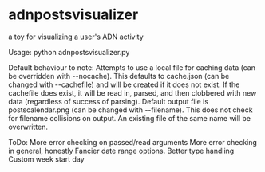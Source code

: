 adnpostsvisualizer
==================

a toy for visualizing a user's ADN activity

Usage: python adnpostsvisualizer.py <options>

Default behaviour to note: 
  Attempts to use a local file for caching data (can be overridden with --nocache).
    This defaults to <userid>cache.json (can be changed with --cachefile) and will be created if it does not exist.
    If the cachefile does exist, it will be read in, parsed, and then clobbered with new data (regardless of success
    of parsing).
  Default output file is postscalendar.png (can be changed with --filename). This does not check for filename
    collisions on output. An existing file of the same name will be overwritten.

ToDo:
  More error checking on passed/read arguments
  More error checking in general, honestly
  Fancier date range options.
  Better type handling
  Custom week start day
  
